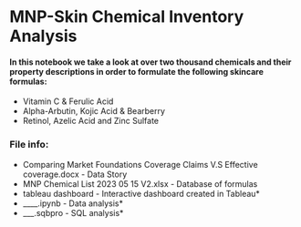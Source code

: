 # MNP-Skin Chemical Inventory Analysis
#### In this notebook we take a look at over two thousand chemicals and their property descriptions in order to formulate the following skincare formulas:

- Vitamin C & Ferulic Acid
- Alpha-Arbutin, Kojic Acid & Bearberry
- Retinol, Azelic Acid and Zinc Sulfate
  
### File info:
- Comparing Market Foundations Coverage Claims V.S Effective coverage.docx - Data Story
- MNP Chemical List 2023 05 15 V2.xlsx - Database of formulas
- tableau dashboard - Interactive dashboard created in Tableau*
- ____.ipynb - Data analysis*
- ___.sqbpro - SQL analysis*
